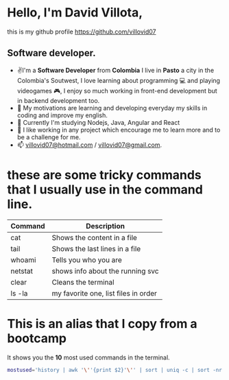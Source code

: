 # Hello, I'm David Villota,

this is my github profile https://github.com/villovid07

## Software developer.

- ✌️I'm a **Software Developer** from **Colombia** I live in **Pasto** a city in the Colombia's Soutwest, I love learning about programming 💻 and playing videogames 🎮, I enjoy so much working in front-end development but in backend development too.
- 👀 My motivations are learning and developing everyday my skills in coding and improve my english.
- 🌱 Currently I'm studying Nodejs, Java, Angular and React
- 💞️ I like working in any project which encourage me to learn more and to be a challenge for me.
- 📫 villovid07@hotmail.com / villovid07@gmail.com.

# these are some tricky commands that I usually use in the command line.

| Command | Description                          |
| ------- | ------------------------------------ |
| cat     | Shows the content in a file          |
| tail    | Shows the last lines in a file       |
| whoami  | Tells you who you are                |
| netstat | shows info about the running svc     |
| clear   | Cleans the terminal                  |
| ls -la  | my favorite one, list files in order |

# This is an alias that I copy from a bootcamp

It shows you the **10** most used commands in the terminal.

```bash
mostused='history | awk '\''{print $2}'\'' | sort | uniq -c | sort -nr | head -n 10'
```
